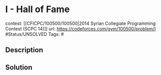 # I - Hall of Fame

contest: [[CFICPC/100500/100500|2014 Syrian Collegiate Programming Contest (SCPC 14)]]
url: https://codeforces.com/gym/100500/problem/I
#Status/UNSOLVED
Tags: #

## Description

## Solution

